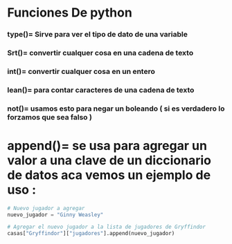 # Funciones De python 

### type()= Sirve para ver el tipo de dato de una variable
### Srt()= convertir cualquer cosa en una cadena de texto
### int()= convertir cualquer cosa en un entero
### lean()= para contar caracteres de una cadena de texto
### not()= usamos esto para negar un boleando ( si es verdadero lo forzamos que sea falso )
# append()= se usa para agregar un valor a una clave de un diccionario de datos aca vemos un ejemplo de uso :
```py
# Nuevo jugador a agregar
nuevo_jugador = "Ginny Weasley"

# Agregar el nuevo jugador a la lista de jugadores de Gryffindor
casas["Gryffindor"]["jugadores"].append(nuevo_jugador)
````
